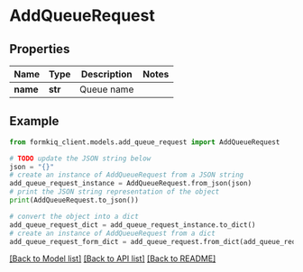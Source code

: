 # AddQueueRequest


## Properties

Name | Type | Description | Notes
------------ | ------------- | ------------- | -------------
**name** | **str** | Queue name | 

## Example

```python
from formkiq_client.models.add_queue_request import AddQueueRequest

# TODO update the JSON string below
json = "{}"
# create an instance of AddQueueRequest from a JSON string
add_queue_request_instance = AddQueueRequest.from_json(json)
# print the JSON string representation of the object
print(AddQueueRequest.to_json())

# convert the object into a dict
add_queue_request_dict = add_queue_request_instance.to_dict()
# create an instance of AddQueueRequest from a dict
add_queue_request_form_dict = add_queue_request.from_dict(add_queue_request_dict)
```
[[Back to Model list]](../README.md#documentation-for-models) [[Back to API list]](../README.md#documentation-for-api-endpoints) [[Back to README]](../README.md)


